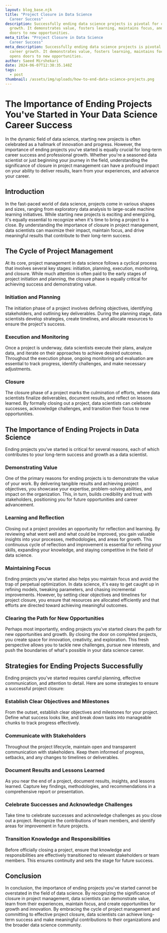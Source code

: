 ```yaml
---
layout: blog_base.njk
title: "Project Closure in Data Science
  Career Success"
description: Successfully ending data science projects is pivotal for career
  growth. It demonstrates value, fosters learning, maintains focus, and opens
  doors to new opportunities.
meta_title: "Project Closure in Data Science
  Career Success"
meta_description: Successfully ending data science projects is pivotal for
  career growth. It demonstrates value, fosters learning, maintains focus, and
  opens doors to new opportunities.
author: Saeed Mirshekari
date: 2024-06-07T12:38:35.148Z
tags:
  - post
thumbnail: /assets/img/uploads/how-to-end-data-science-projects.png
---
```

# The Importance of Ending Projects You've Started in Your Data Science Career Success

In the dynamic field of data science, starting new projects is often celebrated as a hallmark of innovation and progress. However, the importance of ending projects you've started is equally crucial for long-term career success and professional growth. Whether you're a seasoned data scientist or just beginning your journey in the field, understanding the significance of closure in project management can have a profound impact on your ability to deliver results, learn from your experiences, and advance your career.

## Introduction

In the fast-paced world of data science, projects come in various shapes and sizes, ranging from exploratory data analysis to large-scale machine learning initiatives. While starting new projects is exciting and energizing, it's equally essential to recognize when it's time to bring a project to a close. By understanding the importance of closure in project management, data scientists can maximize their impact, maintain focus, and drive meaningful results that contribute to their long-term success.

## The Cycle of Project Management

At its core, project management in data science follows a cyclical process that involves several key stages: initiation, planning, execution, monitoring, and closure. While much attention is often paid to the early stages of project initiation and planning, the closure phase is equally critical for achieving success and demonstrating value.

### Initiation and Planning

The initiation phase of a project involves defining objectives, identifying stakeholders, and outlining key deliverables. During the planning stage, data scientists develop strategies, create timelines, and allocate resources to ensure the project's success.

### Execution and Monitoring

Once a project is underway, data scientists execute their plans, analyze data, and iterate on their approaches to achieve desired outcomes. Throughout the execution phase, ongoing monitoring and evaluation are essential to track progress, identify challenges, and make necessary adjustments.

### Closure

The closure phase of a project marks the culmination of efforts, where data scientists finalize deliverables, document results, and reflect on lessons learned. By formally closing out a project, data scientists can celebrate successes, acknowledge challenges, and transition their focus to new opportunities.

## The Importance of Ending Projects in Data Science

Ending projects you've started is critical for several reasons, each of which contributes to your long-term success and growth as a data scientist.

### Demonstrating Value

One of the primary reasons for ending projects is to demonstrate the value of your work. By delivering tangible results and achieving project objectives, you showcase your expertise, problem-solving abilities, and impact on the organization. This, in turn, builds credibility and trust with stakeholders, positioning you for future opportunities and career advancement.

### Learning and Reflection

Closing out a project provides an opportunity for reflection and learning. By reviewing what went well and what could be improved, you gain valuable insights into your processes, methodologies, and areas for growth. This continuous cycle of reflection and improvement is essential for refining your skills, expanding your knowledge, and staying competitive in the field of data science.

### Maintaining Focus

Ending projects you've started also helps you maintain focus and avoid the trap of perpetual optimization. In data science, it's easy to get caught up in refining models, tweaking parameters, and chasing incremental improvements. However, by setting clear objectives and timelines for project closure, you ensure that resources are allocated efficiently and that efforts are directed toward achieving meaningful outcomes.

### Clearing the Path for New Opportunities

Perhaps most importantly, ending projects you've started clears the path for new opportunities and growth. By closing the door on completed projects, you create space for innovation, creativity, and exploration. This fresh perspective allows you to tackle new challenges, pursue new interests, and push the boundaries of what's possible in your data science career.

## Strategies for Ending Projects Successfully

Ending projects you've started requires careful planning, effective communication, and attention to detail. Here are some strategies to ensure a successful project closure:

### Establish Clear Objectives and Milestones

From the outset, establish clear objectives and milestones for your project. Define what success looks like, and break down tasks into manageable chunks to track progress effectively.

### Communicate with Stakeholders

Throughout the project lifecycle, maintain open and transparent communication with stakeholders. Keep them informed of progress, setbacks, and any changes to timelines or deliverables.

### Document Results and Lessons Learned

As you near the end of a project, document results, insights, and lessons learned. Capture key findings, methodologies, and recommendations in a comprehensive report or presentation.

### Celebrate Successes and Acknowledge Challenges

Take time to celebrate successes and acknowledge challenges as you close out a project. Recognize the contributions of team members, and identify areas for improvement in future projects.

### Transition Knowledge and Responsibilities

Before officially closing a project, ensure that knowledge and responsibilities are effectively transitioned to relevant stakeholders or team members. This ensures continuity and sets the stage for future success.

## Conclusion

In conclusion, the importance of ending projects you've started cannot be overstated in the field of data science. By recognizing the significance of closure in project management, data scientists can demonstrate value, learn from their experiences, maintain focus, and create opportunities for growth and innovation. By embracing the cycle of project management and committing to effective project closure, data scientists can achieve long-term success and make meaningful contributions to their organizations and the broader data science community.